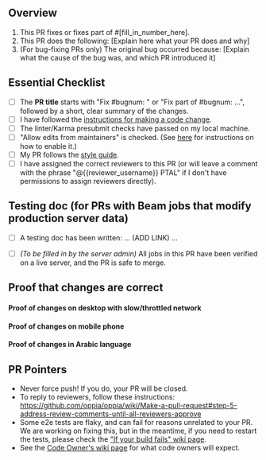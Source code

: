 ## Overview
<!--
READ ME FIRST:
Please answer *both* questions below and check off every point from the Essential Checklist!
If there is no corresponding issue number, fill in N/A where it says [fill_in_number_here] below in 1.
-->

1. This PR fixes or fixes part of #[fill_in_number_here].
2. This PR does the following: [Explain here what your PR does and why]
3. (For bug-fixing PRs only) The original bug occurred because: [Explain what
   the cause of the bug was, and which PR introduced it]

## Essential Checklist

- [ ] The **PR title** starts with "Fix #bugnum: " or "Fix part of #bugnum: ...",
followed by a short, clear summary of the changes.
- [ ] I have followed the [instructions for making a code change](https://github.com/oppia/oppia/wiki/Make-a-pull-request).
- [ ] The linter/Karma presubmit checks have passed on my local machine.
- [ ] "Allow edits from maintainers" is checked. (See [here](https://help.github.com/en/github/collaborating-with-issues-and-pull-requests/allowing-changes-to-a-pull-request-branch-created-from-a-fork) for instructions on how to enable it.)
- [ ] My PR follows the [style guide](https://github.com/oppia/oppia/wiki/Coding-style-guide).
- [ ] I have assigned the correct reviewers to this PR (or will leave a
comment with the phrase "@{{reviewer_username}} PTAL" if I don't have
permissions to assign reviewers directly).

## Testing doc (for PRs with Beam jobs that modify production server data)

<!--
If this PR affects production server data, please follow
[these instructions](https://github.com/oppia/oppia/wiki/Testing-jobs-and-other-features-on-production#submitting-a-pr-with-a-new-job-or-feature-that-requires-third-party-api)
and link to the job request doc here.

Otherwise, please delete this section.
-->
- [ ] A testing doc has been written: ... (ADD LINK) ...
- [ ] _(To be filled in by the server admin)_ All jobs in this PR have been verified on a live server, and the PR is safe to merge.


## Proof that changes are correct

<!--
Add videos/screenshots of the user-facing interface to demonstrate that the changes
made in this PR work correctly. If this PR is for a developer-facing feature,
provide the videos/screenshots of developer-facing interface. Please also include
videos/screenshots of the developer tools browser console, so that we can be
sure that there are no console errors.

When you make updates to the PR, please update these videos/screenshots as well.
You can drop videos/screenshots from previous versions of the PR.

The above should be done for all PRs, including short ones (e.g. a single-line change).
However, if the changes in your PRs are autogenerated via a script and you cannot
provide proof for the changes then please leave a comment "No proof of changes
needed because {{Reason}}" and remove all the sections below.
-->

#### Proof of changes on desktop with slow/throttled network

<!--
Make sure to properly verify that everything works correctly, and that there are
no weird UI mistakes or other problems. Also, if there are any newly added fields,
try to fill them out and test that different inputs are correctly accepted/rejected.

Throttle the network (to 3G) using the browser Developer Tools (see references below).
There should be no performance or UI issues while the network is slow.

References:
 - Chrome: https://css-tricks.com/throttling-the-network/
 - Firefox: https://developer.mozilla.org/en-US/docs/Tools/Network_Monitor/Throttling
-->

#### Proof of changes on mobile phone

<!--
In some cases this is not needed (e.g. for pages that we do not expect to
support mobile phones, or for backend-only features).

Feel free to use the Developer Tools emulator for this.

References:
 - Chrome: https://developer.chrome.com/docs/devtools/device-mode/
 - Firefox: https://firefox-source-docs.mozilla.org/devtools-user/index.html#responsive-design-mode
-->

#### Proof of changes in Arabic language

<!--
If the PR changes the UI, make sure to add screenshots with the site
language set to Arabic as well (we use Arabic as it is a language written from right to left).
-->

## PR Pointers

- Never force push! If you do, your PR will be closed.
- To reply to reviewers, follow these instructions: https://github.com/oppia/oppia/wiki/Make-a-pull-request#step-5-address-review-comments-until-all-reviewers-approve
- Some e2e tests are flaky, and can fail for reasons unrelated to your PR. We are working on fixing this, but in the meantime, if you need to restart the tests, please check the ["If your build fails" wiki page](https://github.com/oppia/oppia/wiki/If-CI-checks-fail-on-your-PR).
- See the [Code Owner's wiki page](https://github.com/oppia/oppia/wiki/Oppia's-code-owners-and-checks-to-be-carried-out-by-developers) for what code owners will expect.
